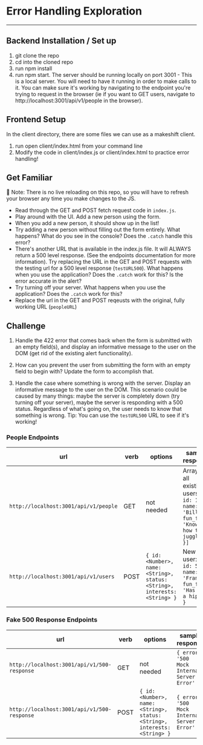 # Error Handling Exploration
---

## Backend Installation / Set up
1. git clone the repo
2. cd into the cloned repo
3. run npm install
4. run npm start. The server should be running locally on port 3001 - This is a local server. You will need to have it running in order to make calls to it.
You can make sure it's working by navigating to the endpoint you're trying to request in the browser (ie if you want to GET users, navigate to http://localhost:3001/api/v1/people in the browser).

## Frontend Setup

In the client directory, there are some files we can use as a makeshift client.

1. run open client/index.html from your command line
2. Modify the code in client/index.js or client/index.html to practice error handling!

## Get Familiar

🚨 Note: There is no live reloading on this repo, so you will have to refresh your browser any time you make changes to the JS. 

- Read through the GET and POST fetch request code in `index.js`.
- Play around with the UI. Add a new person using the form.
- When you add a new person, it should show up in the list! 
- Try adding a new person without filling out the form entirely. What happens? What do you see in the console? Does the `.catch` handle this error?
- There's another URL that is available in the index.js file. It will ALWAYS return a 500 level response. (See the endpoints documentation for more information). Try replacing the URL in the GET and POST requests with the testing url for a 500 level response (`testURL500`). What happens when you use the application? Does the `.catch` work for this? Is the error accurate in the alert?
- Try turning off your server. What happens when you use the application? Does the `.catch` work for this?
- Replace the url in the GET and POST reqeusts with the original, fully working URL (`peopleURL`)

## Challenge

1. Handle the 422 error that comes back when the form is submitted with an empty field(s), and display an informative message to the user on the DOM (get rid of the existing alert functionality).

2. How can you prevent the user from submitting the form with an empty field to begin with? Update the form to accomplish that.

3. Handle the case where something is wrong with the server. Display an informative message to the user on the DOM. This scenario could be caused by many things: maybe the server is completely down (try turning off your server), maybe the server is responding with a 500 status. Regardless of what's going on, the user needs to know that something is wrong. Tip: You can use the `testURL500` URL to see if it's working!

### People Endpoints

| url       | verb | options | sample response |
| ----------|------|---------|---------------- |
| `http://localhost:3001/api/v1/people`  | GET | not needed | Array of all existing users: `[{ id: 1, name: 'Bill', fun_fact: 'Knows how to juggle' }]` |
| `http://localhost:3001/api/v1/users`| POST | `{ id: <Number>, name: <String>, status: <String>, interests: <String> }` | New user: `{ id: 55, name: 'Fran', fun_fact: 'Has met a hippo' }` |

### Fake 500 Response Endpoints

| url       | verb | options | sample response |
| ----------|------|---------|---------------- |
| `http://localhost:3001/api/v1/500-response`  | GET | not needed | `{ error: '500 Mock Internal Server Error' }`  |
| `http://localhost:3001/api/v1/500-response`| POST | `{ id: <Number>, name: <String>, status: <String>, interests: <String> }` | `{ error: '500 Mock Internal Server Error' }` |